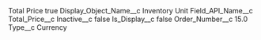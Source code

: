 <?xml version="1.0" encoding="UTF-8"?>
<CustomMetadata xmlns="http://soap.sforce.com/2006/04/metadata" xmlns:xsi="http://www.w3.org/2001/XMLSchema-instance" xmlns:xsd="http://www.w3.org/2001/XMLSchema">
    <label>Total Price</label>
    <protected>true</protected>
    <values>
        <field>Display_Object_Name__c</field>
        <value xsi:type="xsd:string">Inventory Unit</value>
    </values>
    <values>
        <field>Field_API_Name__c</field>
        <value xsi:type="xsd:string">Total_Price__c</value>
    </values>
    <values>
        <field>Inactive__c</field>
        <value xsi:type="xsd:boolean">false</value>
    </values>
    <values>
        <field>Is_Display__c</field>
        <value xsi:type="xsd:boolean">false</value>
    </values>
    <values>
        <field>Order_Number__c</field>
        <value xsi:type="xsd:double">15.0</value>
    </values>
    <values>
        <field>Type__c</field>
        <value xsi:type="xsd:string">Currency</value>
    </values>
</CustomMetadata>
